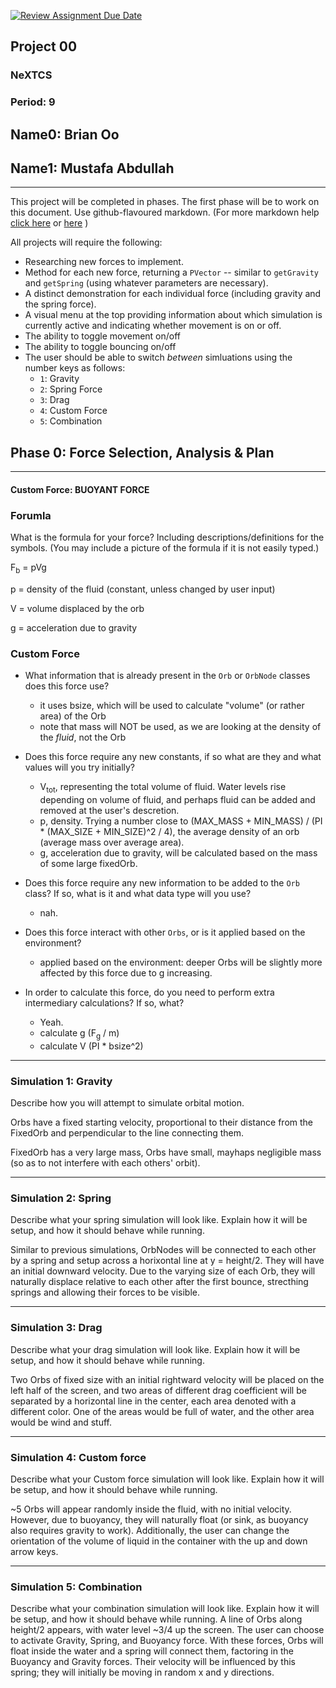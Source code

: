 [![Review Assignment Due Date](https://classroom.github.com/assets/deadline-readme-button-22041afd0340ce965d47ae6ef1cefeee28c7c493a6346c4f15d667ab976d596c.svg)](https://classroom.github.com/a/rXX1_Uiw)
## Project 00
### NeXTCS
### Period: 9
## Name0: Brian Oo
## Name1: Mustafa Abdullah
---

This project will be completed in phases. The first phase will be to work on this document. Use github-flavoured markdown. (For more markdown help [click here](https://github.com/adam-p/markdown-here/wiki/Markdown-Cheatsheet) or [here](https://docs.github.com/en/get-started/writing-on-github/getting-started-with-writing-and-formatting-on-github/basic-writing-and-formatting-syntax) )

All projects will require the following:
- Researching new forces to implement.
- Method for each new force, returning a `PVector`  -- similar to `getGravity` and `getSpring` (using whatever parameters are necessary).
- A distinct demonstration for each individual force (including gravity and the spring force).
- A visual menu at the top providing information about which simulation is currently active and indicating whether movement is on or off.
- The ability to toggle movement on/off
- The ability to toggle bouncing on/off
- The user should be able to switch _between_ simluations using the number keys as follows:
  - `1`: Gravity
  - `2`: Spring Force
  - `3`: Drag
  - `4`: Custom Force
  - `5`: Combination


## Phase 0: Force Selection, Analysis & Plan
---------- 

#### Custom Force: BUOYANT FORCE

### Forumla
What is the formula for your force? Including descriptions/definitions for the symbols. (You may include a picture of the formula if it is not easily typed.)

F<sub>b</sub> = pVg

p = density of the fluid (constant, unless changed by user input)

V = volume displaced by the orb

g = acceleration due to gravity

### Custom Force
- What information that is already present in the `Orb` or `OrbNode` classes does this force use?
  - it uses bsize, which will be used to calculate "volume" (or rather area) of the Orb
  - note that mass will NOT be used, as we are looking at the density of the *fluid*, not the Orb

- Does this force require any new constants, if so what are they and what values will you try initially? 
  - V<sub>tot</sub>, representing the total volume of fluid. Water levels rise depending on volume of fluid, and perhaps fluid can be added and removed at the user's descretion.
  - p, density. Trying a number close to (MAX_MASS + MIN_MASS) / (PI * (MAX_SIZE + MIN_SIZE)^2 / 4), the average density of an orb (average mass over average area).
  - g, acceleration due to gravity, will be calculated based on the mass of some large fixedOrb.

- Does this force require any new information to be added to the `Orb` class? If so, what is it and what data type will you use?
  - nah.

- Does this force interact with other `Orbs`, or is it applied based on the environment?
  - applied based on the environment: deeper Orbs will be slightly more affected by this force due to g increasing.

- In order to calculate this force, do you need to perform extra intermediary calculations? If so, what?
  - Yeah.
   - calculate g (F<sub>g</sub> / m)
   - calculate V (PI * bsize^2)

--- 

### Simulation 1: Gravity
Describe how you will attempt to simulate orbital motion.

Orbs have a fixed starting velocity, proportional to their distance from the FixedOrb and perpendicular to the line connecting them.

FixedOrb has a very large mass, Orbs have small, mayhaps negligible mass (so as to not interfere with each others' orbit).

--- 

### Simulation 2: Spring
Describe what your spring simulation will look like. Explain how it will be setup, and how it should behave while running.

Similar to previous simulations, OrbNodes will be connected to each other by a spring and setup across a horixontal line at y = height/2. They will have an initial downward velocity. Due to the varying size of each Orb, they will naturally displace relative to each other after the first bounce, strecthing springs and allowing their forces to be visible.

--- 

### Simulation 3: Drag
Describe what your drag simulation will look like. Explain how it will be setup, and how it should behave while running.

Two Orbs of fixed size with an initial rightward velocity will be placed on the left half of the screen, and two areas of different drag coefficient will be separated by a horizontal line in the center, each area denoted with a different color. 
One of the areas would be full of water, and the other area would be wind and stuff.

--- 

### Simulation 4: Custom force
Describe what your Custom force simulation will look like. Explain how it will be setup, and how it should behave while running.

~5 Orbs will appear randomly inside the fluid, with no initial velocity. However, due to buoyancy, they will naturally float (or sink, as buoyancy also requires gravity to work).
Additionally, the user can change the orientation of the volume of liquid in the container with the up and down arrow keys.

--- 

### Simulation 5: Combination
Describe what your combination simulation will look like. Explain how it will be setup, and how it should behave while running.
A line of Orbs along height/2 appears, with water level ~3/4 up the screen. The user can choose to activate Gravity, Spring, and Buoyancy force. With these forces, Orbs will float inside the water and a spring will connect them, factoring in the Buoyancy and Gravity forces. Their velocity will be influenced by this spring; they will initially be moving in random x and y directions.
